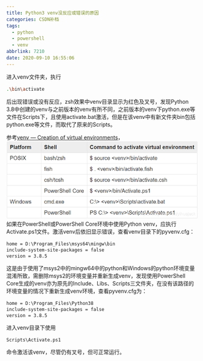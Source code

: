 ```yaml
---
title: Python3 venv没反应或错误的原因
categories: CSDN补档
tags:
  - python
  - powershell
  - venv
abbrlink: 7210
date: 2020-09-10 16:55:06
---
```


进入venv文件夹，执行

```bash
.\bin\activate
```

后出现错误或没有反应，zsh效果中venv目录显示为红色及叉号，发现Python 3.8中创建的venv与之前版本的venv有所不同，之前版本的venv下python.exe等文件在Scripts下，且使用activate.bat激活，但是在该venv中有新文件夹bin包括python.exe等文件，而取代了原来的Scripts。

参考[venv — Creation of virtual environments](https://docs.python.org/3.8/library/venv.html)，
![img](2020-09/20200910165229454.png)
如果在PowerShell或PowerShell Core环境中使用Python venv，应执行Activate.ps1文件。激活venv后依旧显示错误，查看venv目录下的pyvenv.cfg：

```
home = D:\Program_Files\msys64\mingw\bin
include-system-site-packages = false
version = 3.8.5
```

这是由于使用了msys2中的mingw64中的python和Windows的python环境变量混淆所致，需删除msys2的环境变量并重新生成venv，发现使用PowerShell Core生成的venv亦为原先的Include、Libs、Scripts三文件夹，在没有该路径的环境变量的情况下重新生成venv环境，查看pyvenv.cfg为：

```
home = D:\Program_Files\Python38
include-system-site-packages = false
version = 3.8.5
```

进入venv目录下使用

```
Scripts\Activate.ps1
```

命令激活该venv，尽管仍有叉号，但可正常运行。